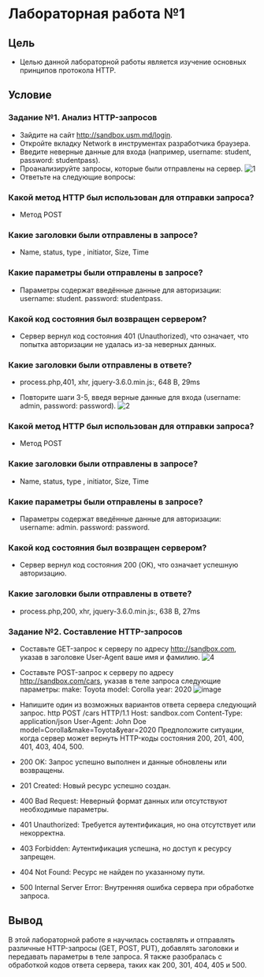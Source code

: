  # Лабораторная работа №1 

## Цель
* Целью данной лабораторной работы является изучение основных принципов протокола HTTP.

## Условие
### Задание №1. Анализ HTTP-запросов

* Зайдите на сайт http://sandbox.usm.md/login.
* Откройте вкладку Network в инструментах разработчика браузера.
* Введите неверные данные для входа (например, username: student, password: studentpass).
* Проанализируйте запросы, которые были отправлены на сервер.
![1](https://github.com/user-attachments/assets/d032dd03-1fb8-436f-81c5-c90f9b888774)
* Ответьте на следующие вопросы:
### Какой метод HTTP был использован для отправки запроса?
* Метод POST
### Какие заголовки были отправлены в запросе?
* Name, status, type , initiator, Size, Time
### Какие параметры были отправлены в запросе?
* Параметры содержат введённые данные для авторизации:
username: student.
password: studentpass.
### Какой код состояния был возвращен сервером?
* Сервер вернул код состояния 401 (Unauthorized), что означает, что попытка авторизации не удалась из-за неверных данных.
### Какие заголовки были отправлены в ответе?
* process.php,401, xhr, jquery-3.6.0.min.js:, 648 B, 29ms

* Повторите шаги 3-5, введя верные данные для входа (username: admin, password: password).
![2](https://github.com/user-attachments/assets/1be3f895-60be-419b-83a6-9b9c5ef978a9)
### Какой метод HTTP был использован для отправки запроса?
* Метод POST
### Какие заголовки были отправлены в запросе?
* Name, status, type , initiator, Size, Time
### Какие параметры были отправлены в запросе?
* Параметры содержат введённые данные для авторизации:
username: admin.
password: password.
### Какой код состояния был возвращен сервером?
* Сервер вернул код состояния 200 (OK), что означает успешную авторизацию.
### Какие заголовки были отправлены в ответе?
* process.php,200, xhr, jquery-3.6.0.min.js:, 638 B, 27ms

### Задание №2. Составление HTTP-запросов
* Составьте GET-запрос к серверу по адресу http://sandbox.com, указав в заголовке User-Agent ваше имя и фамилию.
  ![4](https://github.com/user-attachments/assets/5c67ede4-3668-4772-8169-549c3d292ad2)

* Составьте POST-запрос к серверу по адресу http://sandbox.com/cars, указав в теле запроса следующие параметры:
make: Toyota
model: Corolla
year: 2020
![image](https://github.com/user-attachments/assets/5182c541-e233-4712-9518-5312a99f2855)
* Напишите один из возможных вариантов ответа сервера следующий запрос. http POST /cars HTTP/1.1 Host: sandbox.com Content-Type: application/json User-Agent: John Doe model=Corolla&make=Toyota&year=2020 Предположите ситуации, когда сервер может вернуть HTTP-коды состояния 200, 201, 400, 401, 403, 404, 500.
* 200 OK: Запрос успешно выполнен и данные обновлены или возвращены.

* 201 Created: Новый ресурс успешно создан.

* 400 Bad Request: Неверный формат данных или отсутствуют необходимые параметры.

* 401 Unauthorized: Требуется аутентификация, но она отсутствует или некорректна.

* 403 Forbidden: Аутентификация успешна, но доступ к ресурсу запрещен.

* 404 Not Found: Ресурс не найден по указанному пути.

* 500 Internal Server Error: Внутренняя ошибка сервера при обработке запроса.

## Вывод
В этой лабораторной работе я научилась составлять и отправлять различные HTTP-запросы (GET, POST, PUT), добавлять заголовки и передавать параметры в теле запроса. Я также разобралась с обработкой кодов ответа сервера, таких как 200, 301, 404, 405 и 500.


